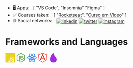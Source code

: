 - 🖥️ Apps: &nbsp; \[ "VS Code", "Insomnia" "Figma" \]
- ✅ Courses taken: &nbsp; \[ "[Rocketseat](https://rocketseat.com.br/)", "[Curso em Vídeo](https://www.cursoemvideo.com/)" \]
- 🌐 Social networks: &nbsp; <a target="_blank" rel="noreferrer" href="https://www.linkedin.com/in/miguel-coruj"><img width="25" align='center' src="https://simpleicons.org/icons/linkedin.svg" alt="linkedin"/></a> <a target="_blank" rel="noreferrer" href="https://www.twitter.com/miguel-coruj"><img width="25" align='center' src="https://simpleicons.org/icons/twitter.svg" alt="twitter"/></a> <a target="_blank" rel="noreferrer" href="https://www.instagram.com/miguel_coruj"><img width="25" align='center' src="https://simpleicons.org/icons/instagram.svg" alt="instagram"/></a>

# Frameworks and Languages

<code><img height="30" src="/img/js.svg"></code>
<code><img height="30" src="/img/node.svg"></code>
<code><img height="30" src="/img/react.svg"></code>
<code><img height="30" src="/img/angular.svg"></code>
<code><img height="30" src="/img/elixir.svg"></code>
